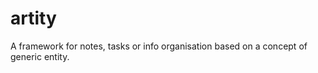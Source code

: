 # artity
A framework for notes, tasks or info organisation based on a concept of generic entity.            
